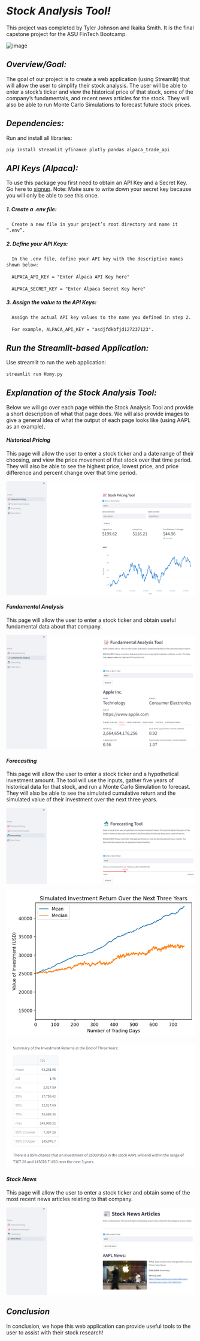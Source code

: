 # **_Stock Analysis Tool!_**

This project was completed by Tyler Johnson and Ikaika Smith. It is the final capstone project for the ASU FinTech Bootcamp.

![image](https://github.com/tjohnce55/FinTech_Capstone_Project/assets/142754993/032a8c72-f4ea-44c1-ab33-40f3546bc4d9)

## **_Overview/Goal:_**
The goal of our project is to create a web application (using Streamlit) that will allow the user to 
simplify their stock analysis. The user will be able to enter a stock’s ticker and view the 
historical price of that stock, some of the company’s fundamentals, and recent news articles for 
the stock. They will also be able to run Monte Carlo Simulations to forecast future stock prices.

## **_Dependencies:_**

Run and install all libraries:

```bash
pip install streamlit yfinance plotly pandas alpaca_trade_api
```

## **_API Keys (Alpaca):_**
To use this package you first need to obtain an API Key and a Secret Key. Go here to [signup](https://app.alpaca.markets/signup). Note: Make sure to write down your secret key because you will only be able to see this once.

##### 1. Create a .env file:

      Create a new file in your project’s root directory and name it “.env”.
        
##### 2. Define your API Keys:

      In the .env file, define your API key with the descriptive names shown below:

      ALPACA_API_KEY = "Enter Alpaca API Key here"

      ALPACA_SECRET_KEY = "Enter Alpaca Secret Key here"

##### 3. Assign the value to the API Keys:

      Assign the actual API key values to the name you defined in step 2.
      
      For example, ALPACA_API_KEY = "asdjfdkbfjd127237123".

## **_Run the Streamlit-based Application:_**

Use streamlit to run the web application:

```bash
streamlit run Homy.py
```

## **_Explanation of the Stock Analysis Tool:_**
Below we will go over each page within the Stock Analysis Tool and provide a short description of what that page does. We will also provide images to give a general idea of what the output of each page looks like (using AAPL as an example).

#### **_Historical Pricing_**
This page will allow the user to enter a stock ticker and a date range of their choosing, and view the price movement of that stock over that time period. They will also be able to see the highest price, lowest price, and price difference and percent change over that time period.

![Historical Pricing](./Images/Historical_Pricing.png)

#### **_Fundamental Analysis_**
This page will allow the user to enter a stock ticker and obtain useful fundamental data about that company.

![Fundamental Analysis](./Images/Fundamental_Analysis.png)

#### **_Forecasting_**
This page will allow the user to enter a stock ticker and a hypothetical investment amount. The tool will use the inputs, gather five years of historical data for that stock, and run a Monte Carlo Simulation to forecast. They will also be able to see the simulated cumulative return and the simulated value of their investment over the next three years.

![Forecasting](./Images/Forecasting_1.png)

![Forecasting](./Images/Forecasting_2.png)

![Forecasting](./Images/Forecasting_3.png)

#### **_Stock News_**
This page will allow the user to enter a stock ticker and obtain some of the most recent news articles relating to that company.

![Stock News](./Images/Stock_News.png)

## **_Conclusion_**
In conclusion, we hope this web application can provide useful tools to the user to assist with their stock research!
